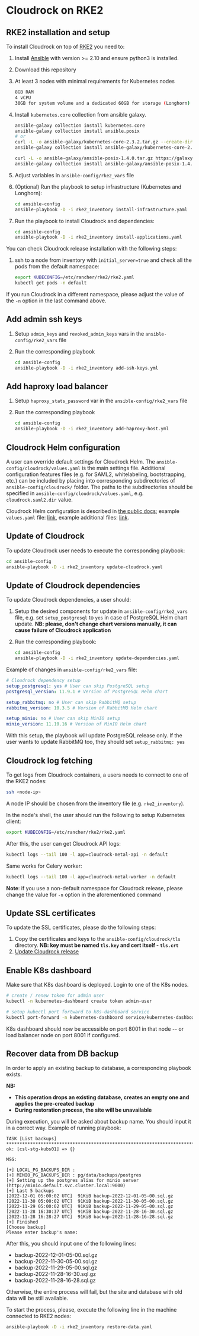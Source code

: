 # Cloudrock on RKE2

## RKE2 installation and setup

To install Cloudrock on top of [RKE2](https://docs.rke2.io/) you need to:

1. Install [Ansible](https://docs.ansible.com/ansible/2.10/) with version >= 2.10 and ensure python3 is installed.

2. Download this repository

3. At least 3 nodes with minimal requirements for Kubernetes nodes

    ```bash
    8GB RAM
    4 vCPU
    30GB for system volume and a dedicated 60GB for storage (Longhorn)
    ```

4. Install `kubernetes.core` collection from ansible galaxy.

    ```bash
    ansible-galaxy collection install kubernetes.core
    ansible-galaxy collection install ansible.posix
    # or
    curl -L -o ansible-galaxy/kubernetes-core-2.3.2.tar.gz --create-dirs https://galaxy.ansible.com/download/kubernetes-core-2.3.2.tar.gz
    ansible-galaxy collection install ansible-galaxy/kubernetes-core-2.3.2.tar.gz

    curl -L -o ansible-galaxy/ansible-posix-1.4.0.tar.gz https://galaxy.ansible.com/download/ansible-posix-1.4.0.tar.gz
    ansible-galaxy collection install ansible-galaxy/ansible-posix-1.4.0.tar.gz
    ```

5. Adjust variables in `ansible-config/rke2_vars` file

6. (Optional) Run the playbook to setup infrastructure (Kubernetes and Longhorn):

    ```bash
    cd ansible-config
    ansible-playbook -D -i rke2_inventory install-infrastructure.yaml
    ```

7. Run the playbook to install Cloudrock and dependencies:

    ```bash
    cd ansible-config
    ansible-playbook -D -i rke2_inventory install-applications.yaml
    ```

You can check Cloudrock release installation with the following steps:

1. ssh to a node from inventory with `initial_server=true` and check all the pods from the default namespace:

    ```bash
    export KUBECONFIG=/etc/rancher/rke2/rke2.yaml
    kubectl get pods -n default
    ```

If you run Cloudrock in a different namespace, please adjust the value of the `-n` option in the last command above.

## Add admin ssh keys

1. Setup `admin_keys` and `revoked_admin_keys` vars in the `ansible-config/rke2_vars` file
2. Run the corresponding playbook

    ```bash
    cd ansible-config
    ansible-playbook -D -i rke2_inventory add-ssh-keys.yml
    ```

## Add haproxy load balancer

1. Setup `haproxy_stats_password` var in the `ansible-config/rke2_vars` file
2. Run the corresponding playbook

    ```bash
    cd ansible-config
    ansible-playbook -D -i rke2_inventory add-haproxy-host.yml
    ```

## Cloudrock Helm configuration

A user can override default settings for Cloudrock Helm. The `ansible-config/cloudrock/values.yaml` is the main settings file. Additional configuration features files (e.g. for SAML2, whitelabeling, bootstrapping, etc.) can be included by placing into corresponding subdirectories of `ansible-config/cloudrock/` folder. The paths to the subdirectories should be specified in `ansible-config/cloudrock/values.yaml`, e.g. `cloudrock.saml2.dir` value.

Cloudrock Helm configuration is described in [the public docs](https://docs.cloudrock.com/admin-guide/deployment/helm/); example `values.yaml` file: [link](https://github.com/kubeworkz/cloudrock-helm/blob/master/cloudrock/values.yaml), example additional files: [link](https://github.com/kubeworkz/cloudrock-helm/tree/master/cloudrock/test).

## Update of Cloudrock

To update Cloudrock user needs to execute the corresponding playbook:

```bash
cd ansible-config
ansible-playbook -D -i rke2_inventory update-cloudrock.yaml
```

## Update of Cloudrock dependencies

To update Cloudrock dependencies, a user should:

1. Setup the desired components for update in `ansible-config/rke2_vars` file, e.g. set `setup_postgresql` to `yes` in case of PostgreSQL Helm chart update. **NB: please, don't change chart versions manually, it can cause failure of Cloudrock application**
2. Run the corresponding playbook:

    ```bash
    cd ansible-config
    ansible-playbook -D -i rke2_inventory update-dependencies.yaml
    ```

Example of changes in `ansible-config/rke2_vars` file:

```yaml
# Cloudrock dependency setup
setup_postgresql: yes # User can skip PostgreSQL setup
postgresql_version: 11.9.1 # Version of PostgreSQL Helm chart

setup_rabbitmq: no # User can skip RabbitMQ setup
rabbitmq_version: 10.3.5 # Version of RabbitMQ Helm chart

setup_minio: no # User can skip MinIO setup
minio_version: 11.10.16 # Version of MinIO Helm chart
```

With this setup, the playbook will update PostgreSQL release only. If the user wants to update RabbitMQ too, they should set `setup_rabbitmq: yes`

## Cloudrock log fetching

To get logs from Cloudrock containers, a users needs to connect to one of the RKE2 nodes:

```bash
ssh <node-ip>
```

A node IP should be chosen from the inventory file (e.g. `rke2_inventory`).

In the node's shell, the user should run the following to setup Kubernetes client:

```bash
export KUBECONFIG=/etc/rancher/rke2/rke2.yaml
```

After this, the user can get Cloudrock API logs:

```bash
kubectl logs --tail 100 -l app=cloudrock-metal-api -n default
```

Same works for Celery worker:

```bash
kubectl logs --tail 100 -l app=cloudrock-metal-worker -n default
```

**Note**: if you use a non-default namespace for Cloudrock release, please change the value for `-n` option in the aforementioned command

## Update SSL certificates

To update the SSL certificates, please do the following steps:

1. Copy the certificates and keys to the `ansible-config/cloudrock/tls` directory. **NB: key must be named `tls.key` and cert itself - `tls.crt`**
2. [Update Cloudrock release](#update-of-cloudrock)

## Enable K8s dashboard

Make sure that K8s dashboard is deployed. Login to one of the K8s nodes.

```bash
# create / renew token for admin user
kubectl -n kubernetes-dashboard create token admin-user

# setup kubectl port fortward to k8s-dashboard service
kubectl port-forward -n kubernetes-dashboard service/kubernetes-dashboard --address 0.0.0.0 8001:443
```

K8s dashboard should now be accessible on port 8001 in that node -- or load balancer node on port 8001 if configured.

## Recover data from DB backup

In order to apply an existing backup to database, a corresponding playbook exists.

**NB:**

- **This operation drops an existing database, creates an empty one and applies the pre-created backup**
- **During restoration process, the site will be unavailable**

During execution, you will be asked about backup name. You should input it in a correct way. Example of running playbook:

```log
TASK [List backups] ****************************************************************************************************************************************
ok: [csl-stg-kubs01] => {}

MSG:

[+] LOCAL_PG_BACKUPS_DIR :
[+] MINIO_PG_BACKUPS_DIR : pg/data/backups/postgres
[+] Setting up the postgres alias for minio server (http://minio.default.svc.cluster.local:9000)
[+] Last 5 backups
[2022-12-01 05:00:02 UTC]  91KiB backup-2022-12-01-05-00.sql.gz
[2022-11-30 05:00:02 UTC]  91KiB backup-2022-11-30-05-00.sql.gz
[2022-11-29 05:00:02 UTC]  91KiB backup-2022-11-29-05-00.sql.gz
[2022-11-28 16:30:37 UTC]  91KiB backup-2022-11-28-16-30.sql.gz
[2022-11-28 16:28:27 UTC]  91KiB backup-2022-11-28-16-28.sql.gz
[+] Finished
[Choose backup]
Please enter backup's name:
```

After this, you should input one of the following lines:

- backup-2022-12-01-05-00.sql.gz
- backup-2022-11-30-05-00.sql.gz
- backup-2022-11-29-05-00.sql.gz
- backup-2022-11-28-16-30.sql.gz
- backup-2022-11-28-16-28.sql.gz

Otherwise, the entire process will fail, but the site and database with old data will be still available.

To start the process, please, execute the following line in the machine connected to RKE2 nodes:

```bash
ansible-playbook -D -i rke2_inventory restore-data.yaml
```
